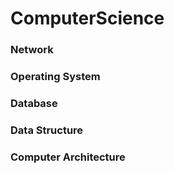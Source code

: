 # ComputerScience


### Network

### Operating System

### Database

### Data Structure

### Computer Architecture

